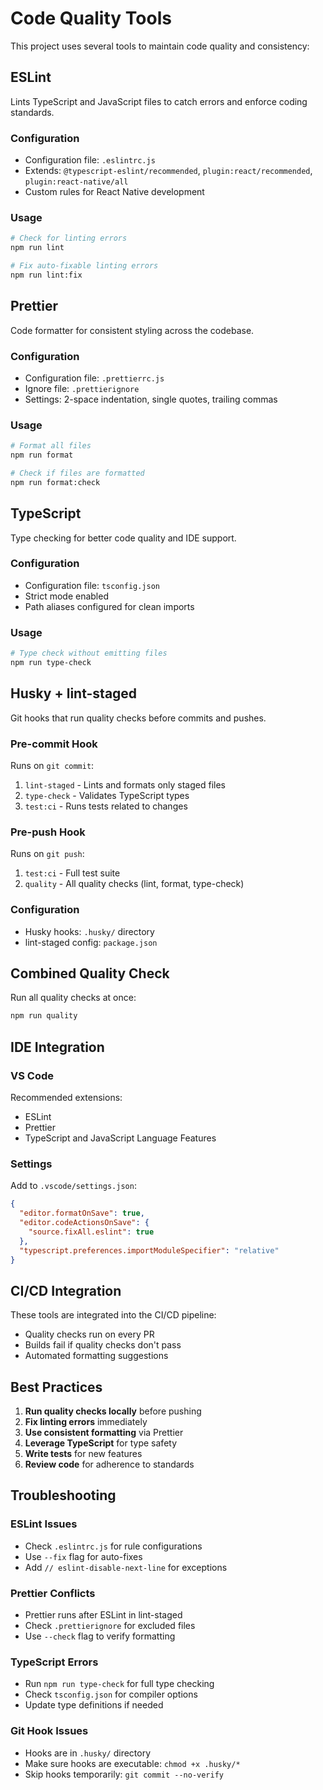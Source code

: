 # Code Quality Tools

This project uses several tools to maintain code quality and consistency:

## ESLint

Lints TypeScript and JavaScript files to catch errors and enforce coding standards.

### Configuration
- Configuration file: `.eslintrc.js`
- Extends: `@typescript-eslint/recommended`, `plugin:react/recommended`, `plugin:react-native/all`
- Custom rules for React Native development

### Usage
```bash
# Check for linting errors
npm run lint

# Fix auto-fixable linting errors
npm run lint:fix
```

## Prettier

Code formatter for consistent styling across the codebase.

### Configuration
- Configuration file: `.prettierrc.js`
- Ignore file: `.prettierignore`
- Settings: 2-space indentation, single quotes, trailing commas

### Usage
```bash
# Format all files
npm run format

# Check if files are formatted
npm run format:check
```

## TypeScript

Type checking for better code quality and IDE support.

### Configuration
- Configuration file: `tsconfig.json`
- Strict mode enabled
- Path aliases configured for clean imports

### Usage
```bash
# Type check without emitting files
npm run type-check
```

## Husky + lint-staged

Git hooks that run quality checks before commits and pushes.

### Pre-commit Hook
Runs on `git commit`:
1. `lint-staged` - Lints and formats only staged files
2. `type-check` - Validates TypeScript types
3. `test:ci` - Runs tests related to changes

### Pre-push Hook
Runs on `git push`:
1. `test:ci` - Full test suite
2. `quality` - All quality checks (lint, format, type-check)

### Configuration
- Husky hooks: `.husky/` directory
- lint-staged config: `package.json`

## Combined Quality Check

Run all quality checks at once:
```bash
npm run quality
```

## IDE Integration

### VS Code
Recommended extensions:
- ESLint
- Prettier
- TypeScript and JavaScript Language Features

### Settings
Add to `.vscode/settings.json`:
```json
{
  "editor.formatOnSave": true,
  "editor.codeActionsOnSave": {
    "source.fixAll.eslint": true
  },
  "typescript.preferences.importModuleSpecifier": "relative"
}
```

## CI/CD Integration

These tools are integrated into the CI/CD pipeline:
- Quality checks run on every PR
- Builds fail if quality checks don't pass
- Automated formatting suggestions

## Best Practices

1. **Run quality checks locally** before pushing
2. **Fix linting errors** immediately
3. **Use consistent formatting** via Prettier
4. **Leverage TypeScript** for type safety
5. **Write tests** for new features
6. **Review code** for adherence to standards

## Troubleshooting

### ESLint Issues
- Check `.eslintrc.js` for rule configurations
- Use `--fix` flag for auto-fixes
- Add `// eslint-disable-next-line` for exceptions

### Prettier Conflicts
- Prettier runs after ESLint in lint-staged
- Check `.prettierignore` for excluded files
- Use `--check` flag to verify formatting

### TypeScript Errors
- Run `npm run type-check` for full type checking
- Check `tsconfig.json` for compiler options
- Update type definitions if needed

### Git Hook Issues
- Hooks are in `.husky/` directory
- Make sure hooks are executable: `chmod +x .husky/*`
- Skip hooks temporarily: `git commit --no-verify`